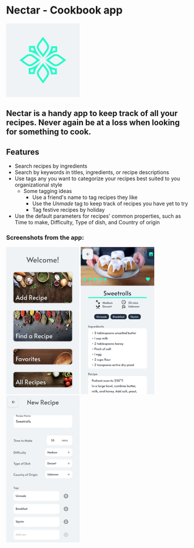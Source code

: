 # Nectar - Cookbook app
<img alt="Nectar Logo" src="assets/images/Nectar.png" width="200">

## Nectar is a handy app to keep track of all your recipes. Never again be at a loss when looking for something to cook.

## Features
- Search recipes by ingredients 
- Search by keywords in titles, ingredients, or recipe descriptions
- Use tags any you want to categorize your recipes best suited to you organizational style
  - Some tagging ideas
    - Use a friend's name to tag recipes they like
    - Use the *Unmade* tag to keep track of recipes you have yet to try
    - Tag festive recipes by holiday
- Use the default parameters for recipes' common properties, such as Time to make, Difficulty, Type of dish, and Country of origin


### Screenshots from the app:
<img alt="Nectar Logo" src="screenshots/Home.jpg" height="400">
<img alt="Nectar Logo" src="screenshots/Recipe.jpg" height="400">
<img alt="Nectar Logo" src="screenshots/NewRecipe.jpg" height="400">

